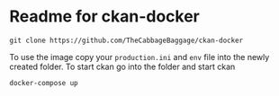 # Readme for ckan-docker
```
git clone https://github.com/TheCabbageBaggage/ckan-docker

```

To use the image copy your ```production.ini``` and ```env``` file into the newly created folder. To start ckan go into the folder and start ckan

```
docker-compose up
```
